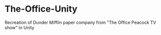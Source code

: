 # The-Office-Unity
Recreation of Dunder Mifflin paper company from "The Office Peacock TV show" in Unity 
